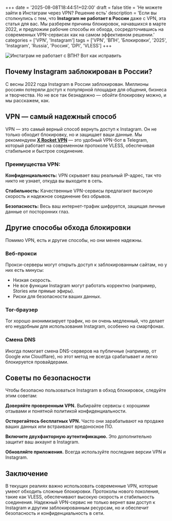 +++
date = '2025-08-08T18:44:51+02:00'
draft = false
title = 'Не можете зайти в Инстаграм через VPN? Решение есть'
description = 'Если вы столкнулись с тем, что **Instagram не работает в России** даже с VPN, эта статья для вас. Мы разберем причины блокировок, начавшихся в марте 2022, и предложим рабочие способы их обхода, сосредоточившись на современных VPN-сервисах как на самом эффективном решении.'
categories = ['VPN', 'Instagram']
tags = ['VPN', 'ВПН', 'Блокировки', '2025', 'Instagram', 'Russia', 'Россия', 'DPI', 'VLESS']
+++

![Инстаграм не работает с ВПН? Вот как исправить](https://ladyfly-content.fra1.cdn.digitaloceanspaces.com/6809EF6D-D311-44C7-B913-0215FFF9EC76.jpeg)

## Почему Instagram заблокирован в России?

С весны 2022 года Instagram в России заблокирован. Миллионы россиян потеряли доступ к популярной площадке для общения, бизнеса и творчества. Но не все так безнадежно — обойти блокировку можно, и мы расскажем, как.

## VPN — самый надежный способ

VPN — это самый верный способ вернуть доступ к Instagram. Он не только обходит блокировку, но и защищает ваши данные. Мы рекомендуем **[X Rocket VPN](https://t.me/X_Rocket_VPN_bot?start=ref-b-9)** — это удобный VPN-бот в Telegram, который работает на современном протоколе VLESS, обеспечивая стабильное и быстрое соединение.

### Преимущества VPN:

**Конфиденциальность:** VPN скрывает ваш реальный IP-адрес, так что никто не узнает, откуда вы выходите в сеть.

**Стабильность:** Качественные VPN-сервисы предлагают высокую скорость и надежное соединение без обрывов.

**Безопасность:** Весь ваш интернет-трафик шифруется, защищая личные данные от посторонних глаз.

## Другие способы обхода блокировки

Помимо VPN, есть и другие способы, но они менее надежны.

### Веб-прокси

Прокси-серверы могут открыть доступ к заблокированным сайтам, но у них есть минусы:
- Низкая скорость.
- Не все функции Instagram могут работать корректно (например, Stories или прямые эфиры).
- Риски для безопасности ваших данных.

### Tor-браузер

Tor хорошо анонимизирует трафик, но он очень медленный, что делает его неудобным для использования Instagram, особенно на смартфонах.

### Смена DNS

Иногда помогает смена DNS-серверов на публичные (например, от Google или Cloudflare), но этот метод не всегда срабатывает и легко блокируется провайдерами.

## Советы по безопасности

Чтобы безопасно пользоваться Instagram в обход блокировок, следуйте этим советам:

**Доверяйте проверенным VPN.** Выбирайте сервисы с хорошими отзывами и понятной политикой конфиденциальности.

**Остерегайтесь бесплатных VPN.** Часто они зарабатывают на продаже ваших данных или встраивают вредоносное ПО.

**Включите двухфакторную аутентификацию.** Это дополнительно защитит ваш аккаунт в Instagram.

**Обновляйте приложения.** Всегда используйте последние версии VPN и Instagram.

## Заключение

В текущих реалиях важно использовать современные VPN, которые умеют обходить сложные блокировки. Протоколы нового поколения, такие как VLESS, обеспечивают высокую скорость и стабильность соединения. Надежный VPN-сервис не только вернет вам доступ к Instagram и другим заблокированным ресурсам, но и обеспечит безопасность и конфиденциальность в сети.